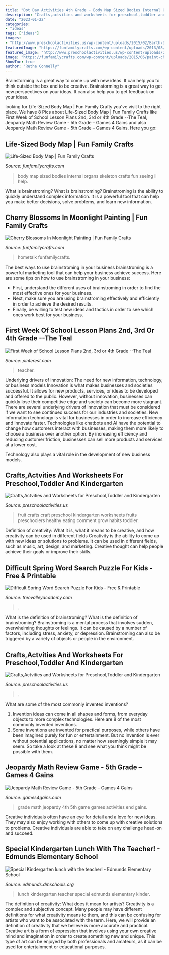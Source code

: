 ```yaml
---
title: "Dot Day Activities 4th Grade - Body Map Sized Bodies Internal Organs Skeleton Crafts Fun Seeing Ll Help"
description: "Crafts,actvities and worksheets for preschool,toddler and kindergarten"
date: "2023-01-22"
categories:
- "ideas"
tags: ["ideas"]
images:
- "http://www.preschoolactivities.us/wp-content/uploads/2015/02/Earth-Day-craft-idea-for-kids.jpg"
featuredImage: "https://funfamilycrafts.com/wp-content/uploads/2013/08/IMG_2149-400x599.jpg"
featured_image: "http://www.preschoolactivities.us/wp-content/uploads/2015/01/fruit-crafts.jpg"
image: "https://funfamilycrafts.com/wp-content/uploads/2015/06/paint-cherry-blossoms-apieceofrainbowblog-1.jpg"
ShowToc: true
author: "Retha Connelly"
---
```



Brainstorming is a great way to come up with new ideas. It can help you to think outside the box and to be creative. Brainstorming is a great way to get new perspectives on your ideas. It can also help you to get feedback on your ideas.

	

		
looking for Life-Sized Body Map | Fun Family Crafts you've visit to the right place. We have 8 Pics about Life-Sized Body Map | Fun Family Crafts like First Week of School Lesson Plans 2nd, 3rd or 4th Grade --The Teal, Jeopardy Math Review Game - 5th Grade – Games 4 Gains and also Jeopardy Math Review Game - 5th Grade – Games 4 Gains. Here you go:
		
    
## Life-Sized Body Map | Fun Family Crafts

<img loading=lazy src="https://funfamilycrafts.com/wp-content/uploads/2013/08/IMG_2149-400x599.jpg" onerror="this.onerror=null;this.src='https://tse4.mm.bing.net/th?id=OIP.xjb5pfHsdLpIMafsGt7TpAAAAA&amp;pid=15.1';" alt="Life-Sized Body Map | Fun Family Crafts">

_Source: funfamilycrafts.com_

>body map sized bodies internal organs skeleton crafts fun seeing ll help. 

	

What is brainstroming?
What is brainstroming? Brainstroming is the ability to quickly understand complex information. It is a powerful tool that can help you make better decisions, solve problems, and learn new information.

    
## Cherry Blossoms In Moonlight Painting | Fun Family Crafts

<img loading=lazy src="https://funfamilycrafts.com/wp-content/uploads/2015/06/paint-cherry-blossoms-apieceofrainbowblog-1.jpg" onerror="this.onerror=null;this.src='https://tse3.mm.bing.net/th?id=OIP.v8XOoyM2yqAer6xYIeR-IAHaHV&amp;pid=15.1';" alt="Cherry Blossoms In Moonlight Painting | Fun Family Crafts">

_Source: funfamilycrafts.com_

>hometalk funfamilycrafts. 

	

The best ways to use brainstroming in your business
brainstroming is a powerful marketing tool that can help your business achieve success. Here are some tips on how to use brainstroming in your business: 
- First, understand the different uses of brainstroming in order to find the most effective ones for your business. 
- Next, make sure you are using brainstroming effectively and efficiently in order to achieve the desired results. 
- Finally, be willing to test new ideas and tactics in order to see which ones work best for your business.

    
## First Week Of School Lesson Plans 2nd, 3rd Or 4th Grade --The Teal

<img loading=lazy src="https://i.pinimg.com/736x/75/5e/85/755e856298d487e4f9b2a49a04b7155f.jpg" onerror="this.onerror=null;this.src='https://tse1.mm.bing.net/th?id=OIP.uD67h1vEnP0ie0kBuJauBAHaKp&amp;pid=15.1';" alt="First Week of School Lesson Plans 2nd, 3rd or 4th Grade --The Teal">

_Source: pinterest.com_

>teacher. 

	

Underlying drivers of innovation: The need for new information, technology, or business models
Innovation is what makes businesses and societies successful. It allows for new products, services, or ideas to be developed and offered to the public. However, without innovation, businesses can quickly lose their competitive edge and society can become more stagnant. There are several underlying drivers of innovation that must be considered if we want to see continued success for our industries and societies.
New information technology is vital for businesses in order to increase efficiency and innovate faster. Technologies like chatbots and AI have the potential to change how customers interact with businesses, making them more likely to choose a business over another option. By increasing efficiency and reducing customer friction, businesses can sell more products and services at a lower cost.

Technology also plays a vital role in the development of new business models.

    
## Crafts,Actvities And Worksheets For Preschool,Toddler And Kindergarten

<img loading=lazy src="http://www.preschoolactivities.us/wp-content/uploads/2015/01/fruit-crafts.jpg" onerror="this.onerror=null;this.src='https://tse4.mm.bing.net/th?id=OIP.F3HWw8tUDbBV2QbemqatHAHaJ3&amp;pid=15.1';" alt="Crafts,Actvities and Worksheets for Preschool,Toddler and Kindergarten">

_Source: preschoolactivities.us_

>fruit crafts craft preschool kindergarten worksheets fruits preschoolers healthy eating comment grow habits toddler. 

	

Definition of creativity: What it is, what it means to be creative, and how creativity can be used in different fields
Creativity is the ability to come up with new ideas or solutions to problems. It can be used in different fields, such as music, art, design, and marketing. Creative thought can help people achieve their goals or improve their skills.

    
## Difficult Spring Word Search Puzzle For Kids - Free &amp; Printable

<img loading=lazy src="https://www.treevalleyacademy.com/wp-content/uploads/2020/02/Spring-Word-Search-Difficult-FB.jpg" onerror="this.onerror=null;this.src='https://tse2.mm.bing.net/th?id=OIP.Mygn4CTrIecN1va9P-vDKwHaD4&amp;pid=15.1';" alt="Difficult Spring Word Search Puzzle For Kids - Free &amp; Printable">

_Source: treevalleyacademy.com_

>. 

	

What is the definition of brainstroming?
What is the definition of brainstroming? Brainstroming is a mental process that involves sudden, overwhelming thoughts or feelings. It can be caused by a number of factors, including stress, anxiety, or depression. Brainstroming can also be triggered by a variety of objects or people in the environment.

    
## Crafts,Actvities And Worksheets For Preschool,Toddler And Kindergarten

<img loading=lazy src="http://www.preschoolactivities.us/wp-content/uploads/2015/02/Earth-Day-craft-idea-for-kids.jpg" onerror="this.onerror=null;this.src='https://tse3.mm.bing.net/th?id=OIP.3Vt0DvTRbdmMGNrbHJXQnwHaJ4&amp;pid=15.1';" alt="Crafts,Actvities and Worksheets for Preschool,Toddler and Kindergarten">

_Source: preschoolactivities.us_

>. 

	

What are some of the most commonly invented inventions?
1. Invention ideas can come in all shapes and forms, from everyday objects to more complex technologies. Here are 8 of the most commonly invented inventions.
2. Some inventions are invented for practical purposes, while others have been imagined purely for fun or entertainment. But no invention is ever without potential applications, no matter how seemingly simple it may seem. So take a look at these 8 and see what you think might be possible with them.

    
## Jeopardy Math Review Game - 5th Grade – Games 4 Gains

<img loading=lazy src="http://cdn.shopify.com/s/files/1/0955/2452/products/Jeopardy_Summer_Math_5th_Grade_Cover_grande.png?v=1462140804" onerror="this.onerror=null;this.src='https://tse2.mm.bing.net/th?id=OIP.uTIfhNN-9NtX1qJwjqNGrAHaHa&amp;pid=15.1';" alt="Jeopardy Math Review Game - 5th Grade – Games 4 Gains">

_Source: games4gains.com_

>grade math jeopardy 4th 5th game games activities end gains. 

	

Creative individuals often have an eye for detail and a love for new ideas. They may also enjoy working with others to come up with creative solutions to problems. Creative individuals are able to take on any challenge head-on and succeed.

    
## Special Kindergarten Lunch With The Teacher! - Edmunds Elementary School

<img loading=lazy src="https://edmunds.dmschools.org/wp-content/uploads/sites/8/2015/09/Edmunds-Kinder-Lunch1-1024x721.jpg" onerror="this.onerror=null;this.src='https://tse1.mm.bing.net/th?id=OIP.5GQlMJK9-2UWnMvSljO8aAHaFN&amp;pid=15.1';" alt="Special Kindergarten lunch with the teacher! - Edmunds Elementary School">

_Source: edmunds.dmschools.org_

>lunch kindergarten teacher special edmunds elementary kinder. 

	

The definition of creativity: What does it mean for artists?
Creativity is a complex and subjective concept. Many people may have different definitions for what creativity means to them, and this can be confusing for artists who want to be associated with the term. Here, we will provide an definition of creativity that we believe is more accurate and practical. Creative art is a form of expression that involves using your own creative mind and imagination in order to create something new and unique. This type of art can be enjoyed by both professionals and amateurs, as it can be used for entertainment or educational purposes.

